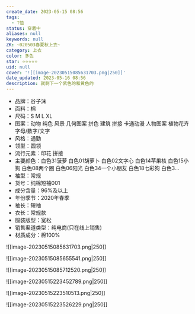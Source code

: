 ```yaml
---
create_date: 2023-05-15 08:56
tags:
  - T恤
status: 穿着中
aliases: null
keywords: null
ZK: ~020503春夏秋上衣~
category: 上衣
color: 多色
star: ⭐⭐⭐⭐⭐
uid: null
cover: '![[image-20230515085631703.png|250]]'
date_updated: 2023-05-16 08:56
description: 就剩下一个紫色的和黄色的
---
```


- 品牌：谷子沫
- 面料：棉
- 尺码：S M L XL
- 图案：动物 纯色 风景 几何图案 拼色 建筑 拼接 卡通动漫 人物图案 植物花卉 字母/数字/文字
- 风格：通勤
- 领型：圆领
- 流行元素：印花 拼接
- 主要颜色：白色31菠萝 白色01胡萝卜 白色02文字心 白色14苹果核 白色15小狗 白色08两个圈 白色06阳光 白色34一个小朋友 白色18七彩狗 白色3...
- 袖型：常规
- 货号：纯棉短袖001
- 成分含量：96%及以上
- 年份季节：2020年春季
- 袖长：短袖
- 衣长：常规款
- 服装版型：宽松
- 销售渠道类型：纯电商(只在线上销售)
- 材质成分：棉100%

![[image-20230515085631703.png|250]]

![[image-20230515085655541.png|250]]

![[image-20230515085712520.png|250]]

![[image-20230515223452789.png|250]]

![[image-20230515223510513.png|250]]

![[image-20230515223526229.png|250]]
